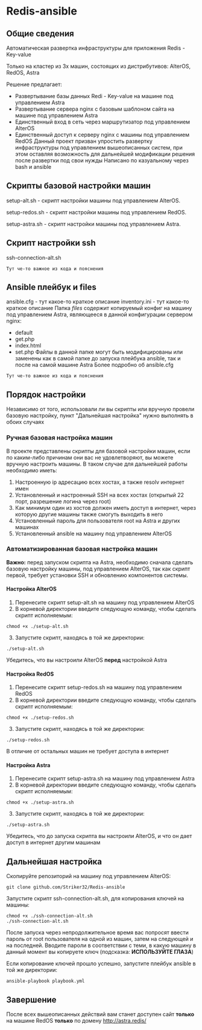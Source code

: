 # Redis-ansible
## Общие сведения
Автоматическая развертка инфраструктуры для приложения Redis - Key-value

Только на кластер из 3х машин, состоящих из дистрибутивов: AlterOS, RedOS, Astra

Решение предлагает:
+ Развертывание базы данных Redi - Key-value на машине под управлением Astra
+ Развертывание сервера nginx с базовым шаблоном сайта на машине под управлением Astra
+ Единственный вход в сеть через маршрутизатор под управлением AlterOS
+ Единственный доступ к серверу nginx с машины под управлением RedOS
Данный проект призван упростить развертку инфраструктуры под управлением вышеописанных систем, при этом оставляя возможность для дальнейшей модификации решения после развертки под свои нужды
Написано по казуальному через bash и ansible
## Скрипты базовой настройки машин
setup-alt.sh - скрипт настройки машины под управлением AlterOS.

setup-redos.sh - скрипт настройки машины под управлением RedOS.

setup-astra.sh - скрипт настройки машины под управлением Astra.
## Скрипт настройки ssh
ssh-connection-alt.sh 
```
Тут че-то важное из кода и пояснения
```

## Ansible плейбук и files
ansible.cfg - тут какое-то краткое описание
inventory.ini - тут какое-то краткое описание
Папка *files* содержит копируемый конфиг на машину под управлением Astra, являющееся в данной конфигурации сервером nginx:
+ default
+ get.php
+ index.html
+ set.php
Файлы в данной папке могут быть модифицированы или заменены как в самой папке до запуска плейбука ansible, так и после на самой машине Astra
Более подробно об ansible.cfg
```
Тут че-то важное из кода и пояснения
```

## Порядок настройки
Независимо от того, использовали ли вы скрипты или вручную провели базовую настройку, пункт "Дальнейшая настройка" нужно выполнять в обоих случаях
### Ручная базовая настройка машин
В проекте представлены скрипты для базовой настройки машин, если по каким-либо причинам они вас не удовлетворяют, вы можете вручную настроить машины. В таком случае для дальнейшей работы необходимо иметь:
1. Настроенную ip адресацию всех хостах, а также resolv интернет имен
2. Установленный и настроенный SSH на всех хостах (открытый 22 порт, разрешение логина через root)
3. Как минимум один из хостов должен иметь доступ в интернет, через которую другие машины также смогуть выходить в него
4. Установленный пароль для пользователя root на Astra и других машинах
5. Установленный ansible на машину под управлением AlterOS
### Автоматизированная базовая настройка машин
**Важно:** перед запуском скрипта на Astra, необходимо сначала сделать базовую настройку машины, под управлением AlterOS, так как скрипт первой, требует установки SSH и обновлению компонентов системы.
#### Настройка AlterOS
1. Перенесите скрипт setup-alt.sh на машину под управлением AlterOS
2. В корневой директории введите следующую команду, чтобы сделать скрипт исполняемым:
```
chmod +x ./setup-alt.sh
```
3. Запустите скрипт, находясь в той же директории:
```
./setup-alt.sh
```
Убедитесь, что вы настроили AlterOS **перед** настройкой Astra

#### Настройка RedOS
1. Перенесите скрипт setup-redos.sh на машину под управлением RedOS
2. В корневой директории введите следующую команду, чтобы сделать скрипт исполняемым:
```
chmod +x ./setup-redos.sh
```
3. Запустите скрипт, находясь в той же директории:
```
./setup-redos.sh
```
В отличие от остальных машин не требует доступа в интернет

#### Настройка Astra
1. Перенесите скрипт setup-astra.sh на машину под управлением Astra
2. В корневой директории введите следующую команду, чтобы сделать скрипт исполняемым:
```
chmod +x ./setup-astra.sh
```
3. Запустите скрипт, находясь в той же директории:
```
./setup-astra.sh
```
Убедитесь, что до запуска скрипта вы настроили AlterOS, и что он дает доступ в интернет другим машинам

## Дальнейшая настройка
Скопируйте репозиторий на машину под управлением AlterOS:
```
git clone github.com/Striker32/Redis-ansible
```
Запустите скрипт ssh-connection-alt.sh, для копирования ключей на машины:
```
chmod +x ./ssh-connection-alt.sh
./ssh-connection-alt.sh
```
После запуска через непродолжительное время вас попросят ввести пароль от root пользователя на одной из машин, затем на следующей и на последней. Вводите пароли в соответствии с теми, в какую машину в данный момент вы копируете ключ (подсказка: **ИСПОЛЬЗУЙТЕ ГЛАЗА**)

Если копирование ключей прошло успешно, запустите плейбук ansible в той же директории:
```
ansible-playbook playbook.yml
```
## Завершение
После всех вышеописанных действий вам станет доступен сайт **только** на машине RedOS **только** по домену http://astra.redis/
